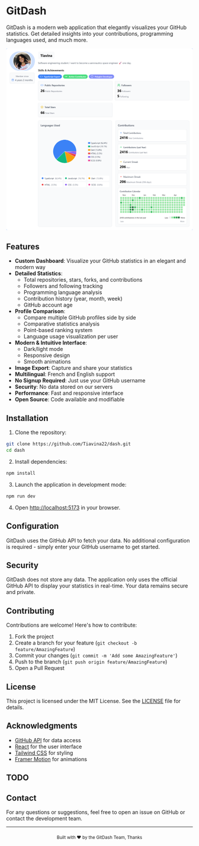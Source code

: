 # GitDash

GitDash is a modern web application that elegantly visualizes your GitHub statistics. Get detailed insights into your contributions, programming languages used, and much more.

![GitDash Preview](/public/capture/Tiavina22-stats.png)

## Features

- **Custom Dashboard**: Visualize your GitHub statistics in an elegant and modern way
- **Detailed Statistics**:
  - Total repositories, stars, forks, and contributions
  - Followers and following tracking
  - Programming language analysis
  - Contribution history (year, month, week)
  - GitHub account age
- **Profile Comparison**:
  - Compare multiple GitHub profiles side by side
  - Comparative statistics analysis
  - Point-based ranking system
  - Language usage visualization per user
- **Modern & Intuitive Interface**:
  - Dark/light mode
  - Responsive design
  - Smooth animations
- **Image Export**: Capture and share your statistics
- **Multilingual**: French and English support
- **No Signup Required**: Just use your GitHub username
- **Security**: No data stored on our servers
- **Performance**: Fast and responsive interface
- **Open Source**: Code available and modifiable

## Installation

1. Clone the repository:
```bash
git clone https://github.com/Tiavina22/dash.git
cd dash
```

2. Install dependencies:
```bash
npm install
```

3. Launch the application in development mode:
```bash
npm run dev
```

4. Open [http://localhost:5173](http://localhost:5173) in your browser.

## Configuration

GitDash uses the GitHub API to fetch your data. No additional configuration is required - simply enter your GitHub username to get started.

## Security

GitDash does not store any data. The application only uses the official GitHub API to display your statistics in real-time. Your data remains secure and private.

## Contributing

Contributions are welcome! Here's how to contribute:

1. Fork the project
2. Create a branch for your feature (`git checkout -b feature/AmazingFeature`)
3. Commit your changes (`git commit -m 'Add some AmazingFeature'`)
4. Push to the branch (`git push origin feature/AmazingFeature`)
5. Open a Pull Request

## License

This project is licensed under the MIT License. See the [LICENSE](LICENSE) file for details.

## Acknowledgments

- [GitHub API](https://docs.github.com/en/rest) for data access
- [React](https://reactjs.org/) for the user interface
- [Tailwind CSS](https://tailwindcss.com/) for styling
- [Framer Motion](https://www.framer.com/motion/) for animations

## TODO



## Contact

For any questions or suggestions, feel free to open an issue on GitHub or contact the development team.

---

<div align="center">
  <sub>Built with ❤️ by the GitDash Team, Thanks</sub>
</div> 
